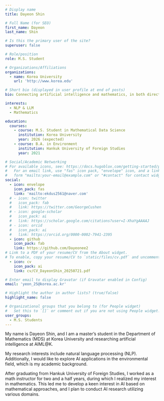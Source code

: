 ```yaml
---
# Display name
title: Dayeon Shin

# Full Name (for SEO)
first_name: Dayeon
last_name: Shin

# Is this the primary user of the site?
superuser: false

# Role/position
role: M.S. Student

# Organizations/Affiliations
organizations:
  - name: Korea University
    url: 'http://www.korea.edu'

# Short bio (displayed in user profile at end of posts)
bio: Connecting artificial intelligence and mathematics, in both directions.

interests:
  - NLP & LLM
  - Mathematics

education:
  courses:
    - course: M.S. Student in Mathematical Data Science
      institution: Korea University
      year: 2026 (expected)
    - course: B.A. in Environment
      institution: Hankuk University of Foreign Studies
      year: 2021

# Social/Academic Networking
# For available icons, see: https://docs.hugoblox.com/getting-started/page-builder/#icons
#   For an email link, use "fas" icon pack, "envelope" icon, and a link in the
#   form "mailto:your-email@example.com" or "#contact" for contact widget.
social:
  - icon: envelope
    icon_pack: fas
    link: 'mailto:ekdus2561@naver.com'
  # - icon: twitter
  #   icon_pack: fab
  #   link: https://twitter.com/GeorgeCushen
  # - icon: google-scholar
  #   icon_pack: ai
  #   link: https://scholar.google.com/citations?user=I-XhaYgAAAAJ
  # - icon: orcid
  #   icon_pack: ai
  #   link: https://orcid.org/0000-0002-7941-2395
  - icon: github
    icon_pack: fab
    link: https://github.com/Dayeonee2
# Link to a PDF of your resume/CV from the About widget.
# To enable, copy your resume/CV to `static/files/cv.pdf` and uncomment the lines below.
  - icon: cv
    icon_pack: ai
    link: cv/CV_DayeonShin_20250721.pdf

# Enter email to display Gravatar (if Gravatar enabled in Config)
email: 'yeon_25@korea.ac.kr'

# Highlight the author in author lists? (true/false)
highlight_name: false

# Organizational groups that you belong to (for People widget)
#   Set this to `[]` or comment out if you are not using People widget.
user_groups:
  - M.S. Students
---
```


<!-- 짧은 자기소개 -->
My name is Dayeon Shin, and I am a master’s student in the Department of Mathematics (MDS) at Korea University and researching artificial intelligence at AIML@K.

<!-- 연구분야/주제 관심사 소개 -->
My research interests include natural language processing (NLP). Additionally, I would like to explore AI applications in the environmental field, which is my academic background.

<!-- 그 외의 것/trivia -->
After graduating from Hankuk University of Foreign Studies, I worked as a math instructor for two and a half years, during which I realized my interest in mathematics. This led me to develop a keen interest in AI based on mathematical approaches, and I plan to conduct AI research utilizing various domains.